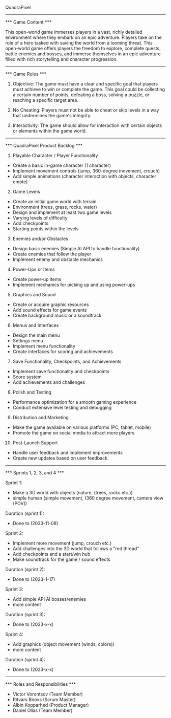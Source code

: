 QuadraPixel

----------------------------------------------------------------------------------------------------------------------------

*** Game Content ***

This open-world game immerses players in a vast, richly detailed environment where they embark on an epic adventure. Players take on the role of a hero tasked with saving the world from a looming threat.
This open-world game offers players the freedom to explore, complete quests, battle enemies and bosses, and immerse themselves in an epic adventure filled with rich storytelling and character progression.

-----------------------------------------------------------------------------------------------------------------------------

*** Game Rules ***

1. Objective: The game must have a clear and specific goal that players must achieve to win or complete the game. This goal could be collecting a certain number of points, defeating a boss, solving a puzzle, or reaching a specific target area.

2. No Cheating: Players must not be able to cheat or skip levels in a way that undermines the game's integrity.

3. Interactivity: The game should allow for interaction with certain objects or elements within the game world.

-----------------------------------------------------------------------------------------------------------------------------

*** QuadraPixel Product Backlog ***

1. Playable Character / Player Functionality
- Create a basic in-game character (1 character)
- Implement movement controls (jump, 360-degree movement, crouch)
- Add simple animations (character interaction with objects, character emote)

2. Game Levels
- Create an initial game world with terrain
- Environment (trees, grass, rocks, water)
- Design and implement at least two game levels
- Varying levels of difficulty
- Add checkpoints
- Starting points within the levels

3. Enemies and/or Obstacles
- Design basic enemies (Simple AI API to handle functionality)
- Create enemies that follow the player
- Implement enemy and obstacle mechanics

4. Power-Ups or Items
- Create power-up items
- Implement mechanics for picking up and using power-ups
  
5. Graphics and Sound
- Create or acquire graphic resources
- Add sound effects for game events
- Create background music or a soundtrack

6. Menus and Interfaces
- Design the main menu
- Settings menu
- Implement menu functionality
- Create interfaces for scoring and achievements

7. Save Functionality, Checkpoints, and Achievements
- Implement save functionality and checkpoints
- Score system
- Add achievements and challenges
  
8. Polish and Testing
- Performance optimization for a smooth gaming experience
- Conduct extensive level testing and debugging

9. Distribution and Marketing
- Make the game available on various platforms (PC, tablet, mobile)
- Promote the game on social media to attract more players

10. Post-Launch Support
- Handle user feedback and implement improvements
- Create new updates based on user feedback.

-----------------------------------------------------------------------------------------------------------------------------

*** Sprints 1, 2, 3, and 4 *** 

Sprint 1:
- Make a 3D world with objects (nature, (trees, rocks etc.))
- simple human (simple movement, (360 degree movement, camera view (POV))
  
Duration (sprint 1):
- Done to (2023-11-08) 

Sprint 2:
- Implement more movement (jump, crouch etc.)
- Add challenges into the 3D world that follows a "red thread"
- Add checkpoints and a start/win hub
- Make soundtrack for the game / sound effects
  
Duration (sprint 2):
- Done to (2023-1-17)

Sprint 3:
- Add simple API AI bosses/enemies
- more content
  
Duration (sprint 3):
- Done to (2023-x-x)

Sprint 4:
- Add graphics (object movement (winds, colors))
- more content
  
Duration (sprint 4):
- Done to (2023-x-x)
-----------------------------------------------------------------------------------------------------------------------------

*** Roles and Responsibilities ***

- Victor Vorontsov (Team Member)
- Ritvars Birovs (Scrum Master)
- Albin Kopparhed (Product Manager)
- Daniel Ollas (Team Member)
